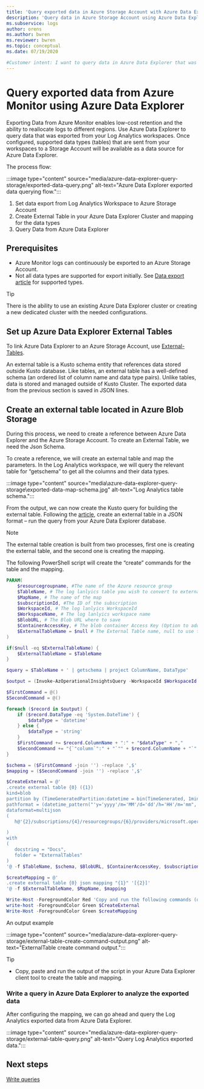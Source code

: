 ```yaml
---
title: 'Query exported data in Azure Storage Account with Azure Data Explorer (Preview)'
description: 'Query data in Azure Storage Account using Azure Data Explorer external tables'
ms.subservice: logs
author: orens
ms.author: bwren
ms.reviewer: bwren
ms.topic: conceptual
ms.date: 07/19/2020

#Customer intent: I want to query data in Azure Data Explorer that was exported from Azure Monitor by creating an ExternalTable
---
```


# Query exported data from Azure Monitor using Azure Data Explorer

Exporting Data from Azure Monitor enables low-cost retention and the ability to reallocate logs to different regions.
Use Azure Data Explorer to query data that was exported from your Log Analytics workspaces. Once configured, supported data types (tables) that are sent from your workspaces to a Storage Account will be available as a data source for Azure Data Explorer.

The process flow: 

:::image type="content" source="media/azure-data-explorer-query-storage/exported-data-query.png" alt-text="Azure Data Explorer exported data querying flow.":::

1.	Set data export from Log Analytics Workspace to Azure Storage Account
2.	Create External Table in your Azure Data Explorer Cluster and mapping for the data types
3.	Query Data from Azure Data Explorer

## Prerequisites

- Azure Monitor logs can continuously be exported to an Azure Storage Account.
- Not all data types are supported for export initially. See [Data export article](https://docs.microsoft.com/azure/data-explorer/kusto/query/schema-entities/replace!) for supported types.

> [!TIP]
> There is the ability to use an existing Azure Data Explorer cluster or creating a new dedicated cluster with the needed configurations.

## Set up Azure Data Explorer External Tables

To link Azure Data Explorer to an Azure Storage Account, use [External-Tables](https://docs.microsoft.com/azure/data-explorer/kusto/query/schema-entities/externaltables).

An external table is a Kusto schema entity that references data stored outside Kusto database.
Like tables, an external table has a well-defined schema (an ordered list of column name and data type pairs). Unlike tables, data is stored and managed outside of Kusto Cluster.
The exported data from the previous section is saved in JSON lines.

## Create an external table located in Azure Blob Storage

During this process, we need to create a reference between Azure Data Explorer and the Azure Storage Account.
To create an External Table, we need the Json Schema.

To create a reference, we will create an external table and map the parameters.
In the Log Analytics workspace, we will query the relevant table for “getschema” to get all the columns and their data types.

:::image type="content" source="media\azure-data-explorer-query-storage\exported-data-map-schema.jpg" alt-text="Log Analytics table schema.":::

From the output, we can now create the Kusto query for building the external table.
Following the [article](https://docs.microsoft.com/azure/data-explorer/kusto/management/external-tables-azurestorage-azuredatalake), create an external table in a JSON format – run the query from your Azure Data Explorer database.

>[!NOTE]
>The external table creation is built from two processes, first one is creating the external table, and the second one is creating the mapping.

The following PowerShell script will create the “create” commands for the table and the mapping.

```powershell
PARAM(
    $resourcegroupname, #The name of the Azure resource group
    $TableName, # The log lanlyics table you wish to convert to external table
    $MapName, # The name of the map
    $subscriptionId, #The ID of the subscription
    $WorkspaceId, # The log lanlyics WorkspaceId
    $WorkspaceName, # The log lanlyics workspace name
    $BlobURL, # The Blob URL where to save
    $ContainerAccessKey, # The blob container Access Key (Option to add a SAS url)
    $ExternalTableName = $null # The External Table name, null to use the same name
)

if($null -eq $ExternalTableName) {
    $ExternalTableName = $TableName
}

$query = $TableName + ' | getschema | project ColumnName, DataType'

$output = (Invoke-AzOperationalInsightsQuery -WorkspaceId $WorkspaceId -Query $query).Results

$FirstCommand = @()
$SecondCommand = @()

foreach ($record in $output) {
    if ($record.DataType -eq 'System.DateTime') {
        $dataType = 'datetime'
    } else {
        $dataType = 'string'
    }
    $FirstCommand += $record.ColumnName + ":" + "$dataType" + ","
    $SecondCommand += "{`"column`":" + "`"" + $record.ColumnName + "`"," + "`"datatype`":`"$dataType`",`"path`":`"$." + $record.ColumnName + "`"},"
}

$schema = ($FirstCommand -join '') -replace ',$'
$mapping = ($SecondCommand -join '') -replace ',$'

$CreateExternal = @'
.create external table {0} ({1})
kind=blob
partition by (TimeGeneratedPartition:datetime = bin(TimeGenerated, 1min))
pathformat = (datetime_pattern("'y='yyyy'/m='MM'/d='dd'/h='HH'/m='mm", TimeGeneratedPartition))
dataformat=multijson
(
   h@'{2}/subscriptions/{4}/resourcegroups/{6}/providers/microsoft.operationalinsights/workspaces/{5};{3}'

)
with
(
   docstring = "Docs",
   folder = "ExternalTables"
)
'@ -f $TableName, $schema, $BlobURL, $ContainerAccessKey, $subscriptionId, $WorkspaceName, $resourcegroupname

$createMapping = @'
.create external table {0} json mapping "{1}" '[{2}]'
'@ -f $ExternalTableName, $MapName, $mapping

Write-Host -ForegroundColor Red 'Copy and run the following commands (one by one), on your Azure Data Explorer cluster query window to create the external table and mappings:'
write-host -ForegroundColor Green $CreateExternal
Write-Host -ForegroundColor Green $createMapping
```
An output example

:::image type="content" source="media/azure-data-explorer-query-storage/external-table-create-command-output.png" alt-text="ExternalTable create command output.":::

>[!TIP]
>* Copy, paste and run the output of the script in your Azure Data Explorer client tool to create the table and mapping.

### Write a query in Azure Data Explorer to analyze the exported data

After configuring the mapping, we can go ahead and query the Log Analytics exported data from Azure Data Explorer.

:::image type="content" source="media/azure-data-explorer-query-storage/external-table-query.png" alt-text="Query Log Analytics exported data.":::

## Next steps

[Write queries](https://docs.microsoft.com/azure/data-explorer/write-queries)